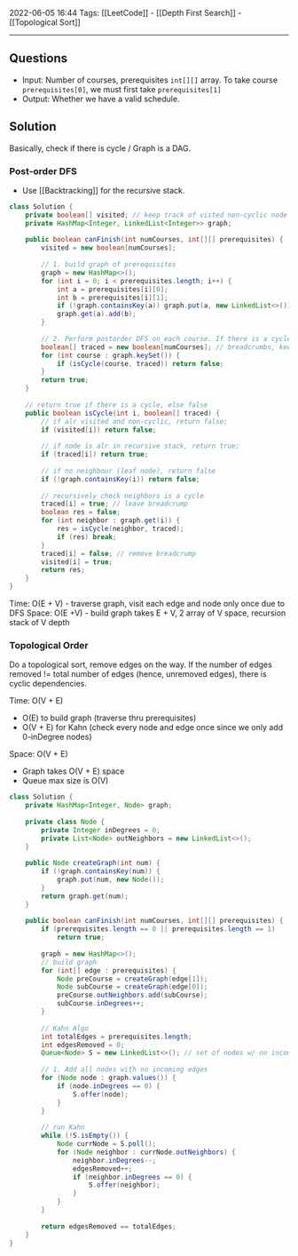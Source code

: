 2022-06-05 16:44
Tags: [[LeetCode]] - [[Depth First Search]] - [[Topological Sort]]
- - - - - - - - - - - - - - - - - - - - - - - - - - - - -   
## Questions
- Input: Number of courses, prerequisites `int[][]`  array. To take course `prerequisites[0]`, we must first take `prerequisites[1]` 
- Output: Whether we have a valid schedule.

## Solution
Basically, check if there is cycle / Graph is a DAG.

### Post-order DFS
- Use [[Backtracking]] for the recursive stack.
```Java
class Solution {
    private boolean[] visited; // keep track of visted non-cyclic node
    private HashMap<Integer, LinkedList<Integer>> graph;
    
    public boolean canFinish(int numCourses, int[][] prerequisites) {
        visited = new boolean[numCourses];
        
        // 1. build graph of prerequisites
        graph = new HashMap<>();
        for (int i = 0; i < prerequisites.length; i++) {
            int a = prerequisites[i][0];
            int b = prerequisites[i][1];
            if (!graph.containsKey(a)) graph.put(a, new LinkedList<>());
            graph.get(a).add(b);
        }
        
        // 2. Perform postorder DFS on each course. If there is a cycle, return false
        boolean[] traced = new boolean[numCourses]; // breadcrumbs, keep track of recursive stack
        for (int course : graph.keySet()) {
            if (isCycle(course, traced)) return false;
        }
        return true;
    }
    
    // return true if there is a cycle, else false
    public boolean isCycle(int i, boolean[] traced) {
        // if alr visited and non-cyclic, return false;
        if (visited[i]) return false;
        
        // if node is alr in recursive stack, return true;
        if (traced[i]) return true;
        
        // if no neighbour (leaf node), return false
        if (!graph.containsKey(i)) return false;
        
        // recursively check neighbors is a cycle
        traced[i] = true; // leave breadcrump
        boolean res = false;
        for (int neighbor : graph.get(i)) {
            res = isCycle(neighbor, traced);
            if (res) break;    
        }
        traced[i] = false; // remove breadcrump
        visited[i] = true;
        return res;
    }
}
```

Time: O(E + V) - traverse graph, visit each edge and node only once due to DFS
Space: O(E +V) - build graph takes E + V, 2 array of V space, recursion stack of V depth

### Topological Order
Do a topological sort, remove edges on the way. If the number of edges removed != total number of edges (hence, unremoved edges), there is cyclic dependencies.

Time: O(V + E)
- O(E) to build graph (traverse thru prerequisites)
- O(V + E) for Kahn (check every node and edge once since we only add 0-inDegree nodes)

Space: O(V + E)
- Graph takes O(V + E) space
- Queue max size is O(V) 

```Java
class Solution {
    private HashMap<Integer, Node> graph;
    
    private class Node {
        private Integer inDegrees = 0;
        private List<Node> outNeighbors = new LinkedList<>();
    } 
    
    public Node createGraph(int num) {
        if (!graph.containsKey(num)) {
            graph.put(num, new Node());
        }
        return graph.get(num);
    }
    
    public boolean canFinish(int numCourses, int[][] prerequisites) {
        if (prerequisites.length == 0 || prerequisites.length == 1) 
            return true;
        
        graph = new HashMap<>();
        // build graph
        for (int[] edge : prerequisites) {
            Node preCourse = createGraph(edge[1]);
            Node subCourse = createGraph(edge[0]);
            preCourse.outNeighbors.add(subCourse);
            subCourse.inDegrees++;
        }
        
        // Kahn Algo
        int totalEdges = prerequisites.length;
        int edgesRemoved = 0;
        Queue<Node> S = new LinkedList<>(); // set of nodes w/ no incoming edges
        
        // 1. Add all nodes with no incoming edges
        for (Node node : graph.values()) {
            if (node.inDegrees == 0) {
                S.offer(node);
            }
        }
        
        // run Kahn
        while (!S.isEmpty()) {
            Node currNode = S.poll();
            for (Node neighbor : currNode.outNeighbors) {
                neighbor.inDegrees--;
                edgesRemoved++;
                if (neighbor.inDegrees == 0) {
                    S.offer(neighbor);
                }
            }
        }
        
        return edgesRemoved == totalEdges;
    }
}
```

